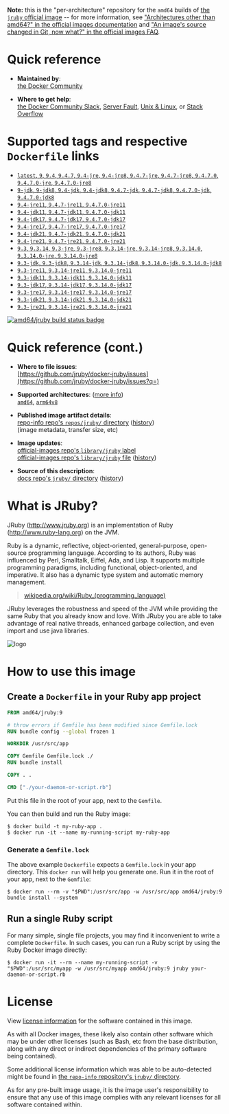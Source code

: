 <!--

********************************************************************************

WARNING:

    DO NOT EDIT "jruby/README.md"

    IT IS AUTO-GENERATED

    (from the other files in "jruby/" combined with a set of templates)

********************************************************************************

-->

**Note:** this is the "per-architecture" repository for the `amd64` builds of [the `jruby` official image](https://hub.docker.com/_/jruby) -- for more information, see ["Architectures other than amd64?" in the official images documentation](https://github.com/docker-library/official-images#architectures-other-than-amd64) and ["An image's source changed in Git, now what?" in the official images FAQ](https://github.com/docker-library/faq#an-images-source-changed-in-git-now-what).

# Quick reference

-	**Maintained by**:  
	[the Docker Community](https://github.com/jruby/docker-jruby)

-	**Where to get help**:  
	[the Docker Community Slack](https://dockr.ly/comm-slack), [Server Fault](https://serverfault.com/help/on-topic), [Unix & Linux](https://unix.stackexchange.com/help/on-topic), or [Stack Overflow](https://stackoverflow.com/help/on-topic)

# Supported tags and respective `Dockerfile` links

-	[`latest`, `9`, `9.4`, `9.4.7`, `9.4-jre`, `9.4-jre8`, `9.4.7-jre`, `9.4.7-jre8`, `9.4.7.0`, `9.4.7.0-jre`, `9.4.7.0-jre8`](https://github.com/jruby/docker-jruby/blob/d5a1ac0a884d515f3da659309cca942589214095/9.4/jre8/Dockerfile)
-	[`9-jdk`, `9-jdk8`, `9.4-jdk`, `9.4-jdk8`, `9.4.7-jdk`, `9.4.7-jdk8`, `9.4.7.0-jdk`, `9.4.7.0-jdk8`](https://github.com/jruby/docker-jruby/blob/d5a1ac0a884d515f3da659309cca942589214095/9.4/jdk8/Dockerfile)
-	[`9.4-jre11`, `9.4.7-jre11`, `9.4.7.0-jre11`](https://github.com/jruby/docker-jruby/blob/d5a1ac0a884d515f3da659309cca942589214095/9.4/jre11/Dockerfile)
-	[`9.4-jdk11`, `9.4.7-jdk11`, `9.4.7.0-jdk11`](https://github.com/jruby/docker-jruby/blob/d5a1ac0a884d515f3da659309cca942589214095/9.4/jdk11/Dockerfile)
-	[`9.4-jdk17`, `9.4.7-jdk17`, `9.4.7.0-jdk17`](https://github.com/jruby/docker-jruby/blob/d5a1ac0a884d515f3da659309cca942589214095/9.4/jdk17/Dockerfile)
-	[`9.4-jre17`, `9.4.7-jre17`, `9.4.7.0-jre17`](https://github.com/jruby/docker-jruby/blob/d5a1ac0a884d515f3da659309cca942589214095/9.4/jre17/Dockerfile)
-	[`9.4-jdk21`, `9.4.7-jdk21`, `9.4.7.0-jdk21`](https://github.com/jruby/docker-jruby/blob/d5a1ac0a884d515f3da659309cca942589214095/9.4/jdk21/Dockerfile)
-	[`9.4-jre21`, `9.4.7-jre21`, `9.4.7.0-jre21`](https://github.com/jruby/docker-jruby/blob/d5a1ac0a884d515f3da659309cca942589214095/9.4/jre21/Dockerfile)
-	[`9.3`, `9.3.14`, `9.3-jre`, `9.3-jre8`, `9.3.14-jre`, `9.3.14-jre8`, `9.3.14.0`, `9.3.14.0-jre`, `9.3.14.0-jre8`](https://github.com/jruby/docker-jruby/blob/d5a1ac0a884d515f3da659309cca942589214095/9.3/jre8/Dockerfile)
-	[`9.3-jdk`, `9.3-jdk8`, `9.3.14-jdk`, `9.3.14-jdk8`, `9.3.14.0-jdk`, `9.3.14.0-jdk8`](https://github.com/jruby/docker-jruby/blob/d5a1ac0a884d515f3da659309cca942589214095/9.3/jdk8/Dockerfile)
-	[`9.3-jre11`, `9.3.14-jre11`, `9.3.14.0-jre11`](https://github.com/jruby/docker-jruby/blob/d5a1ac0a884d515f3da659309cca942589214095/9.3/jre11/Dockerfile)
-	[`9.3-jdk11`, `9.3.14-jdk11`, `9.3.14.0-jdk11`](https://github.com/jruby/docker-jruby/blob/d5a1ac0a884d515f3da659309cca942589214095/9.3/jdk11/Dockerfile)
-	[`9.3-jdk17`, `9.3.14-jdk17`, `9.3.14.0-jdk17`](https://github.com/jruby/docker-jruby/blob/d5a1ac0a884d515f3da659309cca942589214095/9.3/jdk17/Dockerfile)
-	[`9.3-jre17`, `9.3.14-jre17`, `9.3.14.0-jre17`](https://github.com/jruby/docker-jruby/blob/d5a1ac0a884d515f3da659309cca942589214095/9.3/jre17/Dockerfile)
-	[`9.3-jdk21`, `9.3.14-jdk21`, `9.3.14.0-jdk21`](https://github.com/jruby/docker-jruby/blob/d5a1ac0a884d515f3da659309cca942589214095/9.3/jdk21/Dockerfile)
-	[`9.3-jre21`, `9.3.14-jre21`, `9.3.14.0-jre21`](https://github.com/jruby/docker-jruby/blob/d5a1ac0a884d515f3da659309cca942589214095/9.3/jre21/Dockerfile)

[![amd64/jruby build status badge](https://img.shields.io/jenkins/s/https/doi-janky.infosiftr.net/job/multiarch/job/amd64/job/jruby.svg?label=amd64/jruby%20%20build%20job)](https://doi-janky.infosiftr.net/job/multiarch/job/amd64/job/jruby/)

# Quick reference (cont.)

-	**Where to file issues**:  
	[https://github.com/jruby/docker-jruby/issues](https://github.com/jruby/docker-jruby/issues?q=)

-	**Supported architectures**: ([more info](https://github.com/docker-library/official-images#architectures-other-than-amd64))  
	[`amd64`](https://hub.docker.com/r/amd64/jruby/), [`arm64v8`](https://hub.docker.com/r/arm64v8/jruby/)

-	**Published image artifact details**:  
	[repo-info repo's `repos/jruby/` directory](https://github.com/docker-library/repo-info/blob/master/repos/jruby) ([history](https://github.com/docker-library/repo-info/commits/master/repos/jruby))  
	(image metadata, transfer size, etc)

-	**Image updates**:  
	[official-images repo's `library/jruby` label](https://github.com/docker-library/official-images/issues?q=label%3Alibrary%2Fjruby)  
	[official-images repo's `library/jruby` file](https://github.com/docker-library/official-images/blob/master/library/jruby) ([history](https://github.com/docker-library/official-images/commits/master/library/jruby))

-	**Source of this description**:  
	[docs repo's `jruby/` directory](https://github.com/docker-library/docs/tree/master/jruby) ([history](https://github.com/docker-library/docs/commits/master/jruby))

# What is JRuby?

JRuby (http://www.jruby.org) is an implementation of Ruby (http://www.ruby-lang.org) on the JVM.

Ruby is a dynamic, reflective, object-oriented, general-purpose, open-source programming language. According to its authors, Ruby was influenced by Perl, Smalltalk, Eiffel, Ada, and Lisp. It supports multiple programming paradigms, including functional, object-oriented, and imperative. It also has a dynamic type system and automatic memory management.

> [wikipedia.org/wiki/Ruby_(programming_language)](https://en.wikipedia.org/wiki/Ruby_%28programming_language%29)

JRuby leverages the robustness and speed of the JVM while providing the same Ruby that you already know and love. With JRuby you are able to take advantage of real native threads, enhanced garbage collection, and even import and use java libraries.

![logo](https://raw.githubusercontent.com/docker-library/docs/fbdaaa95f768de2cb4508dde956912f4081a824a/jruby/logo.png)

# How to use this image

## Create a `Dockerfile` in your Ruby app project

```dockerfile
FROM amd64/jruby:9

# throw errors if Gemfile has been modified since Gemfile.lock
RUN bundle config --global frozen 1

WORKDIR /usr/src/app

COPY Gemfile Gemfile.lock ./
RUN bundle install

COPY . .

CMD ["./your-daemon-or-script.rb"]
```

Put this file in the root of your app, next to the `Gemfile`.

You can then build and run the Ruby image:

```console
$ docker build -t my-ruby-app .
$ docker run -it --name my-running-script my-ruby-app
```

### Generate a `Gemfile.lock`

The above example `Dockerfile` expects a `Gemfile.lock` in your app directory. This `docker run` will help you generate one. Run it in the root of your app, next to the `Gemfile`:

```console
$ docker run --rm -v "$PWD":/usr/src/app -w /usr/src/app amd64/jruby:9 bundle install --system
```

## Run a single Ruby script

For many simple, single file projects, you may find it inconvenient to write a complete `Dockerfile`. In such cases, you can run a Ruby script by using the Ruby Docker image directly:

```console
$ docker run -it --rm --name my-running-script -v "$PWD":/usr/src/myapp -w /usr/src/myapp amd64/jruby:9 jruby your-daemon-or-script.rb
```

# License

View [license information](https://github.com/jruby/jruby/blob/master/COPYING) for the software contained in this image.

As with all Docker images, these likely also contain other software which may be under other licenses (such as Bash, etc from the base distribution, along with any direct or indirect dependencies of the primary software being contained).

Some additional license information which was able to be auto-detected might be found in [the `repo-info` repository's `jruby/` directory](https://github.com/docker-library/repo-info/tree/master/repos/jruby).

As for any pre-built image usage, it is the image user's responsibility to ensure that any use of this image complies with any relevant licenses for all software contained within.
